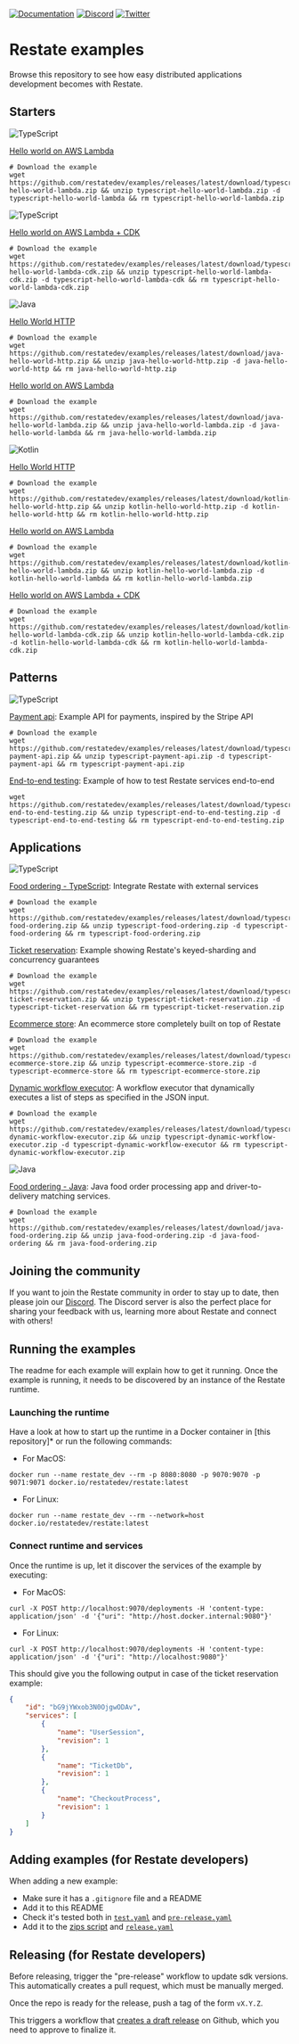 [![Documentation](https://img.shields.io/badge/doc-reference-blue)](https://docs.restate.dev)
[![Discord](https://img.shields.io/discord/1128210118216007792?logo=discord)](https://discord.gg/skW3AZ6uGd)
[![Twitter](https://img.shields.io/twitter/follow/restatedev.svg?style=social&label=Follow)](https://twitter.com/intent/follow?screen_name=restatedev)

# Restate examples

Browse this repository to see how easy distributed applications development becomes with Restate.

## Starters

![TypeScript](https://img.shields.io/badge/typescript-%23007ACC.svg?style=for-the-badge&logo=typescript&logoColor=white)

[Hello world on AWS Lambda](typescript/hello-world-lambda)
```shell
# Download the example
wget https://github.com/restatedev/examples/releases/latest/download/typescript-hello-world-lambda.zip && unzip typescript-hello-world-lambda.zip -d typescript-hello-world-lambda && rm typescript-hello-world-lambda.zip
```

![TypeScript](https://img.shields.io/badge/typescript-%23007ACC.svg?style=for-the-badge&logo=typescript&logoColor=white)

[Hello world on AWS Lambda + CDK](typescript/hello-world-lambda-cdk)
```shell
# Download the example
wget https://github.com/restatedev/examples/releases/latest/download/typescript-hello-world-lambda-cdk.zip && unzip typescript-hello-world-lambda-cdk.zip -d typescript-hello-world-lambda-cdk && rm typescript-hello-world-lambda-cdk.zip
```

![Java](https://img.shields.io/badge/java-%23ED8B00.svg?style=for-the-badge&logo=openjdk&logoColor=white)

[Hello World HTTP](java/hello-world-http)
```shell
# Download the example
wget https://github.com/restatedev/examples/releases/latest/download/java-hello-world-http.zip && unzip java-hello-world-http.zip -d java-hello-world-http && rm java-hello-world-http.zip
```

[Hello world on AWS Lambda](java/hello-world-lambda)
```shell
# Download the example
wget https://github.com/restatedev/examples/releases/latest/download/java-hello-world-lambda.zip && unzip java-hello-world-lambda.zip -d java-hello-world-lambda && rm java-hello-world-lambda.zip
```

![Kotlin](https://img.shields.io/badge/kotlin-%237F52FF.svg?style=for-the-badge&logo=kotlin&logoColor=white)

[Hello World HTTP](kotlin/hello-world-http)
```shell
# Download the example
wget https://github.com/restatedev/examples/releases/latest/download/kotlin-hello-world-http.zip && unzip kotlin-hello-world-http.zip -d kotlin-hello-world-http && rm kotlin-hello-world-http.zip
```

[Hello world on AWS Lambda](kotlin/hello-world-lambda)
```shell
# Download the example
wget https://github.com/restatedev/examples/releases/latest/download/kotlin-hello-world-lambda.zip && unzip kotlin-hello-world-lambda.zip -d kotlin-hello-world-lambda && rm kotlin-hello-world-lambda.zip
```

[Hello world on AWS Lambda + CDK](kotlin/hello-world-lambda-cdk)
```shell
# Download the example
wget https://github.com/restatedev/examples/releases/latest/download/kotlin-hello-world-lambda-cdk.zip && unzip kotlin-hello-world-lambda-cdk.zip -d kotlin-hello-world-lambda-cdk && rm kotlin-hello-world-lambda-cdk.zip
```

## Patterns

![TypeScript](https://img.shields.io/badge/typescript-%23007ACC.svg?style=for-the-badge&logo=typescript&logoColor=white)

[Payment api](typescript/payment-api): Example API for payments, inspired by the Stripe API
```shell
# Download the example
wget https://github.com/restatedev/examples/releases/latest/download/typescript-payment-api.zip && unzip typescript-payment-api.zip -d typescript-payment-api && rm typescript-payment-api.zip
```

[End-to-end testing](typescript/end-to-end-testing): Example of how to test Restate services end-to-end
```shell
wget https://github.com/restatedev/examples/releases/latest/download/typescript-end-to-end-testing.zip && unzip typescript-end-to-end-testing.zip -d typescript-end-to-end-testing && rm typescript-end-to-end-testing.zip
```

## Applications

![TypeScript](https://img.shields.io/badge/typescript-%23007ACC.svg?style=for-the-badge&logo=typescript&logoColor=white)

[Food ordering - TypeScript](typescript/food-ordering): Integrate Restate with external services
```shell
# Download the example
wget https://github.com/restatedev/examples/releases/latest/download/typescript-food-ordering.zip && unzip typescript-food-ordering.zip -d typescript-food-ordering && rm typescript-food-ordering.zip
```

[Ticket reservation](typescript/ticket-reservation): Example showing Restate's keyed-sharding and concurrency guarantees
```shell
# Download the example
wget https://github.com/restatedev/examples/releases/latest/download/typescript-ticket-reservation.zip && unzip typescript-ticket-reservation.zip -d typescript-ticket-reservation && rm typescript-ticket-reservation.zip
```

[Ecommerce store](typescript/ecommerce-store): An ecommerce store completely built on top of Restate
```shell
# Download the example
wget https://github.com/restatedev/examples/releases/latest/download/typescript-ecommerce-store.zip && unzip typescript-ecommerce-store.zip -d typescript-ecommerce-store && rm typescript-ecommerce-store.zip
```

[Dynamic workflow executor](typescript/dynamic-workflow-executor): A workflow executor that dynamically executes a list of steps as specified in the JSON input.
```shell
# Download the example
wget https://github.com/restatedev/examples/releases/latest/download/typescript-dynamic-workflow-executor.zip && unzip typescript-dynamic-workflow-executor.zip -d typescript-dynamic-workflow-executor && rm typescript-dynamic-workflow-executor.zip
```

![Java](https://img.shields.io/badge/java-%23ED8B00.svg?style=for-the-badge&logo=openjdk&logoColor=white)

[Food ordering - Java](java/food-ordering): Java food order processing app and driver-to-delivery matching services.
```shell
# Download the example
wget https://github.com/restatedev/examples/releases/latest/download/java-food-ordering.zip && unzip java-food-ordering.zip -d java-food-ordering && rm java-food-ordering.zip
```


## Joining the community

If you want to join the Restate community in order to stay up to date, then please join our [Discord](https://discord.gg/skW3AZ6uGd).
The Discord server is also the perfect place for sharing your feedback with us, learning more about Restate and connect with others!

## Running the examples

The readme for each example will explain how to get it running. Once the example is running, it needs to be discovered by an instance of the Restate runtime.

### Launching the runtime

Have a look at how to start up the runtime in a Docker container in [this repository]* or run the following commands:

- For MacOS:
```shell
docker run --name restate_dev --rm -p 8080:8080 -p 9070:9070 -p 9071:9071 docker.io/restatedev/restate:latest
```
- For Linux:
```shell
docker run --name restate_dev --rm --network=host docker.io/restatedev/restate:latest
```

### Connect runtime and services

Once the runtime is up, let it discover the services of the example by executing:

- For MacOS:
```shell
curl -X POST http://localhost:9070/deployments -H 'content-type: application/json' -d '{"uri": "http://host.docker.internal:9080"}'
```
- For Linux:
```shell
curl -X POST http://localhost:9070/deployments -H 'content-type: application/json' -d '{"uri": "http://localhost:9080"}'
```

This should give you the following output in case of the ticket reservation example:
```json
{
    "id": "bG9jYWxob3N0OjgwODAv",
    "services": [
        {
            "name": "UserSession",
            "revision": 1
        },
        {
            "name": "TicketDb",
            "revision": 1
        },
        {
            "name": "CheckoutProcess",
            "revision": 1
        }
    ]
}
```

## Adding examples (for Restate developers)

When adding a new example:

* Make sure it has a `.gitignore` file and a README
* Add it to this README
* Check it's tested both in [`test.yaml`](./.github/workflows/test.yml) and [`pre-release.yaml`](./.github/workflows/pre-release.yml)
* Add it to the [zips script](./scripts/prepare_release_zip.sh) and [`release.yaml`](./.github/workflows/release.yml)

## Releasing (for Restate developers)

Before releasing, trigger the "pre-release" workflow to update sdk versions. This automatically creates a pull request, which must be manually merged.

Once the repo is ready for the release, push a tag of the form `vX.Y.Z`.

This triggers a workflow that [creates a draft release](https://github.com/restatedev/examples/releases) on Github, which you need to approve to finalize it.
